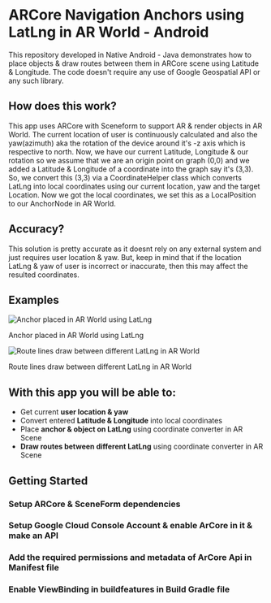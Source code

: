 # ARCore Navigation Anchors using LatLng in AR World - Android
This repository developed in Native Android - Java demonstrates how to place objects &amp; draw routes between them in ARCore scene using Latitude &amp; Longitude. The code doesn't require any use of Google Geospatial API or any such library.

## How does this work?
This app uses ARCore with Sceneform to support AR & render objects in AR World. The current location of user is continuously calculated
and also the yaw(azimuth) aka the rotation of the device around it's -z axis which is respective to north. Now, we have our current
Latitude, Longitude & our rotation so we assume that we are an origin point on graph (0,0) and we added a Latitude & Longitude of a coordinate into the graph say it's (3,3). So, we convert this (3,3) via a CoordinateHelper class which converts LatLng into local coordinates using our current location, yaw and the target Location. Now we got the local coordinates, we set this as a LocalPosition
to our AnchorNode in AR World.

## Accuracy?
This solution is pretty accurate as it doesnt rely on any external system and just requires user location & yaw. But, keep in mind that if the location LatLng & yaw of user is incorrect or inaccurate, then this may affect the resulted coordinates.

## Examples

![Anchor placed in AR World using LatLng](https://github.com/bhaskarblur/ARCore-Navigation-Anchors-using-LatLng-in-AR-World---Android/blob/316265830063214b58c44a39c44988d7aa1859e5/poi.jpg)

Anchor placed in AR World using LatLng

![Route lines draw between different LatLng in AR World](https://github.com/bhaskarblur/ARCore-Navigation-Anchors-using-LatLng-in-AR-World---Android/blob/316265830063214b58c44a39c44988d7aa1859e5/route.jpg)

Route lines draw between different LatLng in AR World

## With this app you will be able to:
- Get current **user location & yaw**
- Convert entered **Latitude & Longitude** into local coordinates
- Place **anchor & object on LatLng** using coordinate converter in AR Scene
- **Draw routes between different LatLng** using coordinate converter in AR Scene

## Getting Started

### Setup ARCore & SceneForm dependencies
### Setup Google Cloud Console Account & enable ArCore in it & make an API
### Add the required permissions and metadata of ArCore Api in Manifest file
### Enable ViewBinding in buildfeatures in Build Gradle file

### 


